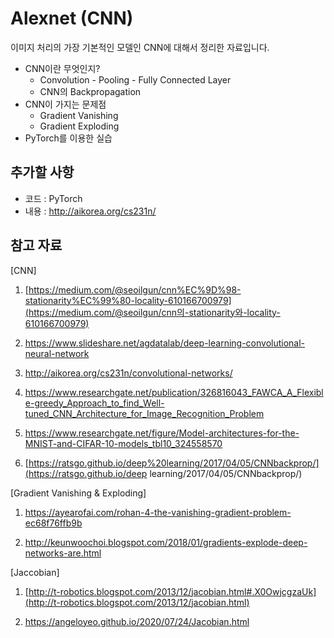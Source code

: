 # Alexnet (CNN)

이미지 처리의 가장 기본적인 모델인 CNN에 대해서 정리한 자료입니다. 

- CNN이란 무엇인지? 
  - Convolution - Pooling - Fully Connected Layer 
  - CNN의 Backpropagation 
- CNN이 가지는 문제점 
  - Gradient Vanishing 
  - Gradient Exploding 
- PyTorch를 이용한 실습 

## 추가할 사항

- 코드 : PyTorch 
- 내용 :  http://aikorea.org/cs231n/ 

## 참고 자료

[CNN]

1. [https://medium.com/@seoilgun/cnn%EC%9D%98-stationarity%EC%99%80-locality-610166700979](https://medium.com/@seoilgun/cnn의-stationarity와-locality-610166700979)

2. https://www.slideshare.net/agdatalab/deep-learning-convolutional-neural-network

3. http://aikorea.org/cs231n/convolutional-networks/

4. https://www.researchgate.net/publication/326816043_FAWCA_A_Flexible-greedy_Approach_to_find_Well-tuned_CNN_Architecture_for_Image_Recognition_Problem

5. https://www.researchgate.net/figure/Model-architectures-for-the-MNIST-and-CIFAR-10-models_tbl10_324558570

6. [https://ratsgo.github.io/deep%20learning/2017/04/05/CNNbackprop/](https://ratsgo.github.io/deep learning/2017/04/05/CNNbackprop/)

[Gradient Vanishing & Exploding] 

1. https://ayearofai.com/rohan-4-the-vanishing-gradient-problem-ec68f76ffb9b

2. http://keunwoochoi.blogspot.com/2018/01/gradients-explode-deep-networks-are.html

[Jaccobian] 

1. [http://t-robotics.blogspot.com/2013/12/jacobian.html#.X0OwjcgzaUk](http://t-robotics.blogspot.com/2013/12/jacobian.html)

2. https://angeloyeo.github.io/2020/07/24/Jacobian.html